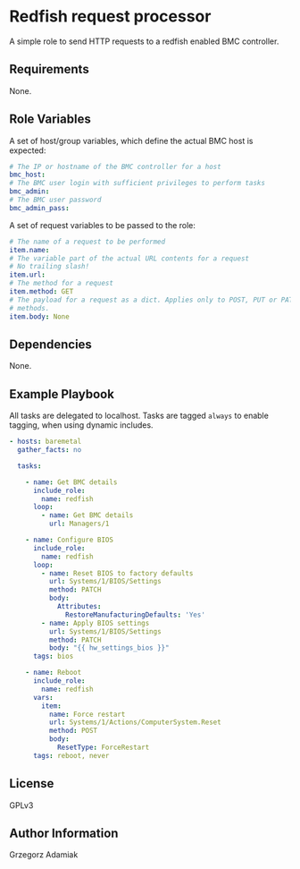 Redfish request processor
=========================

A simple role to send HTTP requests to a redfish enabled BMC controller.

Requirements
------------

None.

Role Variables
--------------

A set of host/group variables, which define the actual BMC host is expected:

```yml
# The IP or hostname of the BMC controller for a host
bmc_host:
# The BMC user login with sufficient privileges to perform tasks
bmc_admin:
# The BMC user password
bmc_admin_pass:
```

A set of request variables to be passed to the role:

```yml
# The name of a request to be performed
item.name:
# The variable part of the actual URL contents for a request
# No trailing slash!
item.url:
# The method for a request
item.method: GET
# The payload for a request as a dict. Applies only to POST, PUT or PATCH
# methods.
item.body: None
```

Dependencies
------------

None.

Example Playbook
----------------

All tasks are delegated to localhost. Tasks are tagged `always` to enable
tagging, when using dynamic includes.

```yml
- hosts: baremetal
  gather_facts: no

  tasks:

    - name: Get BMC details
      include_role:
        name: redfish
      loop:
        - name: Get BMC details
          url: Managers/1

    - name: Configure BIOS
      include_role:
        name: redfish
      loop:
        - name: Reset BIOS to factory defaults
          url: Systems/1/BIOS/Settings
          method: PATCH
          body:
            Attributes:
              RestoreManufacturingDefaults: 'Yes'
        - name: Apply BIOS settings
          url: Systems/1/BIOS/Settings
          method: PATCH
          body: "{{ hw_settings_bios }}"
      tags: bios

    - name: Reboot
      include_role:
        name: redfish
      vars:
        item:
          name: Force restart
          url: Systems/1/Actions/ComputerSystem.Reset
          method: POST
          body:
            ResetType: ForceRestart
      tags: reboot, never
```

License
-------

GPLv3

Author Information
------------------

Grzegorz Adamiak
